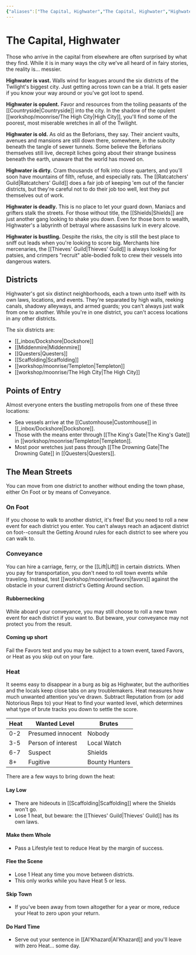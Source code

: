 ```yaml
---
{"aliases":["The Capital, Highwater","The Capital, Highwater","Highwater"],"date-created":"2024-03-08T10:47","date-modified":"2025-03-29T16:18","dg-publish":true,"tags":["moonrise"],"title":"The Capital, Highwater","dg-path":"moonrise/The Capital.md","permalink":"/moonrise/the-capital/","dgPassFrontmatter":true,"updated":"2025-03-29T16:18"}
---
```



# The Capital, Highwater

Those who arrive in the capital from elsewhere are often surprised by what they find. While it is in many ways the city we've all heard of in fairy stories, the reality is… messier.

**Highwater is vast.** Walls wind for leagues around the six districts of the Twilight's biggest city. Just getting across town can be a trial. It gets easier if you know your way around or you've got loot to spend.

**Highwater is opulent.** Favor and resources from the toiling peasants of the [[Countryside\|Countryside]] into the city. In the shadow of the opulent [[workshop/moonrise/The High City\|High City]], you'll find some of the poorest, most miserable wretches in all of the Twilight.

**Highwater is old.** As old as the Beforians, they say. Their ancient vaults, avenues and mansions are still down there, somewhere, in the subcity beneath the tangle of sewer tunnels. Some believe the Beforians themselves still live, decrepit liches going about their strange business beneath the earth, unaware that the world has moved on.

**Highwater is dirty.** Cram thousands of folk into close quarters, and you'll soon have mountains of filth, refuse, and especially rats. The [[Ratcatchers' Guild\|Ratcatchers' Guild]] does a fair job of keeping 'em out of the fancier districts, but they're careful not to do their job too well, lest they put themselves out of work.

**Highwater is deadly.** This is no place to let your guard down. Maniacs and grifters stalk the streets. For those without title, the [[Shields\|Shields]] are just another gang looking to shake you down. Even for those born to wealth, Highwater's a labyrinth of betrayal where assassins lurk in every alcove.

**Highwater is bustling.** Despite the risks, the city is still the best place to sniff out leads when you're looking to score big. Merchants hire mercenaries, the [[Thieves' Guild\|Thieves' Guild]] is always looking for patsies, and crimpers "recruit" able-bodied folk to crew their vessels into dangerous waters.

## Districts

Highwater's got six distinct neighborhoods, each a town unto itself with its own laws, locations, and events. They're separated by high walls, reeking canals, shadowy alleyways, and armed guards; you can't always just walk from one to another. While you're in one district, you can't access locations in any other districts.

The six districts are:

- [[_inbox/Dockshore\|Dockshore]]
- [[Middenmire\|Middenmire]]
- [[Questers\|Questers]]
- [[Scaffolding\|Scaffolding]]
- [[workshop/moonrise/Templeton\|Templeton]]
- [[workshop/moonrise/The High City\|The High City]]

## Points of Entry

Almost everyone enters the bustling metropolis from one of these three locations:

- Sea vessels arrive at the [[Customhouse\|Customhouse]] in [[_inbox/Dockshore\|Dockshore]].
- Those with the means enter through [[The King's Gate\|The King's Gate]] in [[workshop/moonrise/Templeton\|Templeton]].
- Most poor wretches just pass through [[The Drowning Gate\|The Drowning Gate]] in [[Questers\|Questers]].

## The Mean Streets

You can move from one district to another without ending the town phase, either On Foot or by means of Conveyance.

### On Foot

If you choose to walk to another district, it's free! But you need to roll a new event for each district you enter. You can't always reach an adjacent district on foot--consult the Getting Around rules for each district to see where you can walk to.

### Conveyance

You can hire a carriage, ferry, or the [[Lift\|Lift]] in certain districts. When you pay for transportation, you don't need to roll town events while traveling. Instead, test [[workshop/moonrise/favors\|favors]] against the obstacle in your current district's Getting Around section.

#### Rubbernecking

While aboard your conveyance, you may still choose to roll a new town event for each district if you want to. But beware, your conveyance may not protect you from the result.

#### Coming up short

Fail the Favors test and you may be subject to a town event, taxed Favors, or Heat as you skip out on your fare.

### Heat

It seems easy to disappear in a burg as big as Highwater, but the authorities and the locals keep close tabs on any troublemakers. Heat measures how much unwanted attention you've drawn. Subtract Reputation from (or add Notorious Reps to) your Heat to find your wanted level, which determines what type of brute tracks you down to settle the score.

| Heat | Wanted Level       | Brutes         |
| ---- | ------------------ | -------------- |
| 0-2  | Presumed innocent  | Nobody         |
| 3-5  | Person of interest | Local Watch |
| 6-7  | Suspect            | Shields    |
| 8+   | Fugitive           | Bounty Hunters |

There are a few ways to bring down the heat:

#### Lay Low

- There are hideouts in [[Scaffolding\|Scaffolding]] where the Shields won't go.
- Lose 1 heat, but beware: the [[Thieves' Guild\|Thieves' Guild]] has its own laws.

#### Make them Whole

- Pass a Lifestyle test to reduce Heat by the margin of success.

#### Flee the Scene

- Lose 1 Heat any time you move between districts.
- This only works while you have Heat 5 or less.

#### Skip Town

- If you've been away from town altogether for a year or more, reduce your Heat to zero upon your return.

#### Do Hard Time

- Serve out your sentence in [[Al'Khazard\|Al'Khazard]] and you'll leave with zero Heat… some day.
